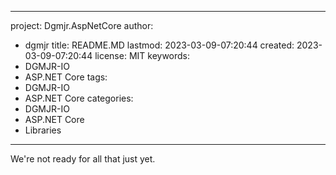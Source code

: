 ---

project: Dgmjr.AspNetCore
author:
- dgmjr
title: README.MD
lastmod: 2023-03-09-07:20:44
created: 2023-03-09-07:20:44
license: MIT
keywords:
- DGMJR-IO
- ASP.NET Core
tags:
- DGMJR-IO
- ASP.NET Core
categories:
- DGMJR-IO
- ASP.NET Core
- Libraries
-----------

We're not ready for all that just yet.
